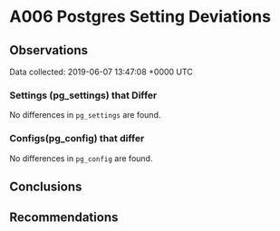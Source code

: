# A006 Postgres Setting Deviations #

## Observations ##
Data collected: 2019-06-07 13:47:08 +0000 UTC  

### Settings (pg_settings) that Differ ###

No differences in `pg_settings` are found.

### Configs(pg_config) that differ ###

No differences in `pg_config` are found.



## Conclusions ##


## Recommendations ##

